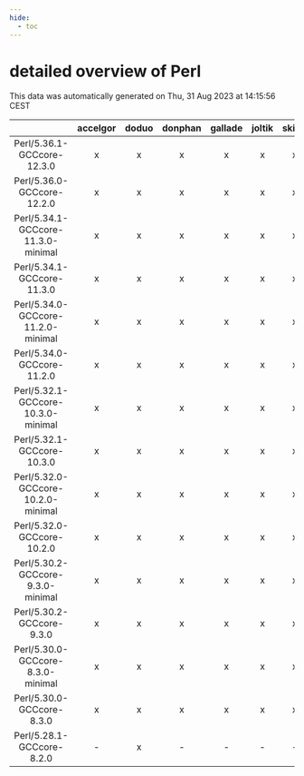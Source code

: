 ```yaml
---
hide:
  - toc
---
```


detailed overview of Perl
=========================


This data was automatically generated on Thu, 31 Aug 2023 at 14:15:56 CEST  

| |accelgor|doduo|donphan|gallade|joltik|skitty|swalot|victini|
| :---: | :---: | :---: | :---: | :---: | :---: | :---: | :---: | :---: |
|Perl/5.36.1-GCCcore-12.3.0|x|x|x|x|x|x|x|x|
|Perl/5.36.0-GCCcore-12.2.0|x|x|x|x|x|x|x|x|
|Perl/5.34.1-GCCcore-11.3.0-minimal|x|x|x|x|x|x|x|x|
|Perl/5.34.1-GCCcore-11.3.0|x|x|x|x|x|x|x|x|
|Perl/5.34.0-GCCcore-11.2.0-minimal|x|x|x|x|x|x|x|x|
|Perl/5.34.0-GCCcore-11.2.0|x|x|x|x|x|x|x|x|
|Perl/5.32.1-GCCcore-10.3.0-minimal|x|x|x|x|x|x|x|x|
|Perl/5.32.1-GCCcore-10.3.0|x|x|x|x|x|x|x|x|
|Perl/5.32.0-GCCcore-10.2.0-minimal|x|x|x|x|x|x|x|x|
|Perl/5.32.0-GCCcore-10.2.0|x|x|x|x|x|x|x|x|
|Perl/5.30.2-GCCcore-9.3.0-minimal|x|x|x|x|x|x|x|x|
|Perl/5.30.2-GCCcore-9.3.0|x|x|x|x|x|x|x|x|
|Perl/5.30.0-GCCcore-8.3.0-minimal|x|x|x|x|x|x|x|x|
|Perl/5.30.0-GCCcore-8.3.0|x|x|x|x|x|x|x|x|
|Perl/5.28.1-GCCcore-8.2.0|-|x|-|-|-|-|x|-|
